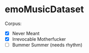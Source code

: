# emoMusicDataset

Corpus:
- [x] Never Meant
- [x] Irrevocable Motherfucker
- [ ] Bummer Summer (needs rhythm)
